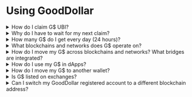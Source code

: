 # Using GoodDollar

<details>

<summary>How do I claim G$ UBI?</summary>

Open [GoodWallet](https://wallet.gooddollar.org) or [GoodDapp](https://gooddapp.org) and click on “Claim”! Your newly claimed G$ will appear in your wallet. A countdown will indicate the time remaining until your next opportunity to claim.

</details>

<details>

<summary>Why do I have to wait for my next claim?</summary>

The claiming window resets every day at 12pm UTC. After you claim, you'll need to wait until the same time the following day to claim again. A countdown will indicate the time remaining until your next opportunity to claim.

</details>

<details>

<summary>How many G$ do I get every day (24 hours)?</summary>

While G$ is distributed every day, there is no way of knowing in advance how much a GoodDollar claimer will receive on any given day when making the claim. The distribution process depends on a daily basis. Within each 24-hour cycle, a specific amount of G$ is earmarked for distribution as basic income. \
\
The amount of G$ distributed is determined by the average number of active users over the past 14 days (with the number of claimers potentially varying each day). This daily allocation is distributed evenly, ensuring each claimer receives an equal share. Any unclaimed G$ is then rolled over to augment the distribution pool for the following day.\
\
&#x20;[https://docs.gooddollar.org/protocol-v3-documentation/core-contracts-and-api/ubischeme](https://docs.gooddollar.org/protocol-v3-documentation/core-contracts-and-api/ubischeme)

</details>

<details>

<summary>What blockchains and networks does G$ operate on?</summary>

GoodDollar is deployed on Ethereum, Fuse and Celo.

Daily distribution happens on [sidechains](web3-basic-knowledge-and-security-tips-by-consensys.md#what-are-sidechains): Fuse and Celo.

</details>

<details>

<summary>How do I move my G$ across blockchains and networks? What bridges are integrated?</summary>

G$ is deployed on Ethereum, Fuse and Celo. To Tranfer G$ from one chain to another one you need to use a [bridge](web3-basic-knowledge-and-security-tips-by-consensys.md#what-is-a-bridge). In the [GoodWallet](https://wallet.gooddollar.org) you can find a bridge to move your funds from Fuse<>Celo.

</details>

<details>

<summary>How do I use my G$ in dApps?</summary>

The [G$ token](gooddollar-protocol-and-gusd-token.md#what-is-gusd-token) is a standard ERC-20 token that, to date, has been deployed on Ethereum, Fuse, and Celo Networks. You can use your G$ in different dApps within these ecosystems. You can find a list of dApps [here](wallet-and-products/3rd-party-partners-and-integrations.md).

Remember that if you want to use G$ from one chain in another, you will need to [bridge](web3-basic-knowledge-and-security-tips-by-consensys.md#what-is-a-bridge) them.

</details>

<details>

<summary>How do I move my G$ to another wallet?</summary>

You can send G$ to wallets compatible with the Fuse and Celo Networks, depending on the chain you're sending G$ from. However, sending G$ to wallets incompatible with these networks will result in the loss of your funds. To ensure compatibility, consult the wallet documentation of the respective wallets.

Sending G$ from one GoodWallet address to another GoodWallet address is always compatible.

To send G$ to another wallet, you just need the wallet address to which you want to send money.

If you want to send G$ from your GoodWallet:

1. Make sure you are in the right Network where you want to send your G$. You can check and switch Network on the top left corner of your wallet.
2. Select “send” in the left side of the big button “Claim”.
3. Write the amount of G$ you want to send and select “send via address”
4. Write the Wallet Address (remember make sure is compatible with Fuse or Celo)
5. Follow the prompts and confirm your transaction.

</details>

<details>

<summary>Is G$ listed on exchanges?</summary>

G$ is available on [decentralized exchanges](web3-basic-knowledge-and-security-tips-by-consensys.md#what-is-a-dex) such as [Uniswap](https://uniswap.org) on Celo Network or [Voltage.Finance](https://voltage.finance) on Fuse.

</details>

<details>

<summary>Can I switch my GoodDollar registered account to a different blockchain address?</summary>

No, not at this time. Your GoodDollar registered account is linked to your proof of unique humanity, and is non-transferrable at this time.

</details>
